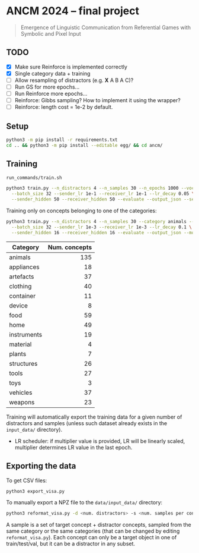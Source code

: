 # ANCM 2024 – final project

> Emergence of Linguistic Communication from Referential Games with Symbolic and Pixel Input


## TODO
- [x] Make sure Reinforce is implemented correctly
- [x] Single category data + training
- [ ] Allow resampling of distractors (e.g. **X** A B A C)? 
- [ ] Run GS for more epochs...
- [ ] Run Reinforce more epochs...
- [ ] Reinforce: Gibbs sampling? How to implement it using the wrapper?
- [ ] Reinforce: length cost = 1e-2 by default.

## Setup
```bash
python3 -m pip install -r requirements.txt
cd .. && python3 -m pip install --editable egg/ && cd ancm/
```

## Training
```bash
run_commands/train.sh
```

```bash
python3 train.py --n_distractors 4 --n_samples 30 --n_epochs 1000 --vocab_size 100 --max_len 10 \
  --batch_size 32 --sender_lr 1e-1 --receiver_lr 1e-1 --lr_decay 0.05 \
  --sender_hidden 50 --receiver_hidden 50 --evaluate --output_json --seed 42 --mode rf 
```

Training only on concepts belonging to one of the categories:
```bash
python3 train.py --n_distractors 4 --n_samples 30 --category animals --n_epochs 5000 --vocab_size 30 --max_len 10 \
  --batch_size 32 --sender_lr 1e-3 --receiver_lr 1e-3 --lr_decay 0.1 \
  --sender_hidden 16 --receiver_hidden 16 --evaluate --output_json --mode rf --seed 42
```

| **Category** | **Num. concepts**  |
|--------------|-------------------:|
| animals      | 135                |
| appliances   | 18                 |
| artefacts    | 37                 |
| clothing     | 40                 |
| container    | 11                 |
| device       | 8                  |
| food         | 59                 |
| home         | 49                 |
| instruments  | 19                 |
| material     | 4                  |
| plants       | 7                  |
| structures   | 26                 |
| tools        | 27                 |
| toys         | 3                  |
| vehicles     | 37                 |
| weapons      | 23                 |

Training will automatically export the training data for a given number of distractors and samples (unless such dataset already exists in the `input_data/` directory).

* LR scheduler: if multiplier value is provided, LR will be linearly scaled, multiplier determines LR value in the last epoch. 

## Exporting the data

To get CSV files:
```bash
python3 export_visa.py
```

To manually export a NPZ file to the `data/input_data/` directory:
```bash
python3 reformat_visa.py -d <num. distractors> -s <num. samples per concept> -c <category, optional>
```

A sample is a set of target concept + distractor concepts, sampled from the same category or the same categories (that can be changed by editing `reformat_visa.py`). Each concept can only be a target object in one of train/test/val, but it can be a distractor in any subset.



